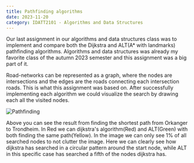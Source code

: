 ```yaml
---
title: Pathfinding algorithms
date: 2023-11-20
category: IDATT2101 - Algorithms and Data Structures
---
```

Our last assignment in our algorithms and data structures class was to implement and compare 
both the Dijkstra and ALT(A* with landmarks) pathfinding algorithms. Algorithms and data 
structures was already my favorite class of the autumn 2023 semester and this assignment was a 
big part of it.

Road-networks can be represented as a graph, where the nodes are intersections and the edges are 
the roads connecting each intersection roads. This is what this assignment was based on. After 
successfully implementing each algorithm we could visualize the search by drawing each all the 
visited nodes. 

![Pathfinding](../images/Pathfinding.png)

Above you can see the result from finding the shortest path from Orkanger to Trondheim. In Red 
we can dijkstra's algorithm(Red) and ALT(Green) with both finding the same path(Yellow).
In the image we can only see 1% of all searched nodes to not clutter the image. Here we can 
clearly see how dijkstra has searched in a circular pattern around the start node, while ALT in 
this specific case has searched a fifth of the nodes dijkstra has.